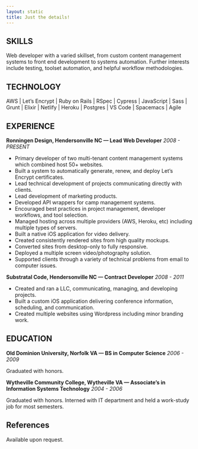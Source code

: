 ```yaml
---
layout: static
title: Just the details!
---
```

## SKILLS

Web developer with a varied skillset, from custom content management systems to front end development to systems automation. Further interests include testing, toolset automation, and helpful workflow methodologies.

## TECHNOLOGY

AWS &#124; Let’s Encrypt &#124; Ruby on Rails &#124; RSpec &#124; Cypress &#124; JavaScript &#124; Sass &#124; Grunt &#124; Elixir &#124; Netlify &#124; Heroku &#124; Postgres &#124; VS Code &#124; Spacemacs &#124; Agile

## EXPERIENCE

**Ronningen Design, Hendersonville NC — Lead Web Developer**
_2008 - PRESENT_

* Primary developer of two multi-tenant content management systems which combined host 50+ websites.
* Built a system to automatically generate, renew, and deploy Let’s Encrypt certificates.
* Lead technical development of projects communicating directly with clients.
* Lead development of marketing products.
* Developed API wrappers for camp management systems.
* Encouraged best practices in project management, developer workflows, and tool selection.
* Managed hosting across multiple providers (AWS, Heroku, etc) including multiple types of servers.
* Built a native iOS application for video delivery.
* Created consistently rendered sites from high quality mockups.
* Converted sites from desktop-only to fully responsive.
* Deployed a multiple screen video/photography solution.
* Supported clients through a variety of technical problems from email to computer issues.

**Substratal Code, Hendersonville NC — Contract Developer**
_2008 - 2011_

* Created and ran a LLC, communicating, managing, and developing projects.
* Built a custom iOS application delivering conference information, scheduling, and communication.
* Created multiple websites using Wordpress including minor branding work.

## EDUCATION

**Old Dominion University, Norfolk VA — BS in Computer Science**
_2006 - 2009_

Graduated with honors.

**Wytheville Community College, Wytheville VA — Associate’s in Information Systems Technology**
_2004 - 2006_

Graduated with honors. Interned with IT department and held a work-study job for most semesters.

## References

Available upon request.

